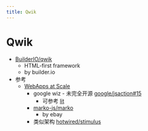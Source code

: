 ```yaml
---
title: Qwik
---
```


# Qwik

- [BuilderIO/qwik](https://github.com/BuilderIO/qwik)
  - HTML-first framework
  - by builder.io
- 参考
  - [WebApps at Scale](https://docs.google.com/presentation/d/1i_BCLhuaILoyL1TyIm8AQeJ0yPi6TJnJKB7XaO9u-x8)
    - google wiz - 未完全开源 [google/jsaction#15](https://github.com/google/jsaction/issues/15)
      - 可参考 [lit](./lit.md)
    - [marko-js/marko](https://github.com/marko-js/marko)
      - by ebay
    - 类似架构 [hotwired/stimulus](https://github.com/hotwired/stimulus)
